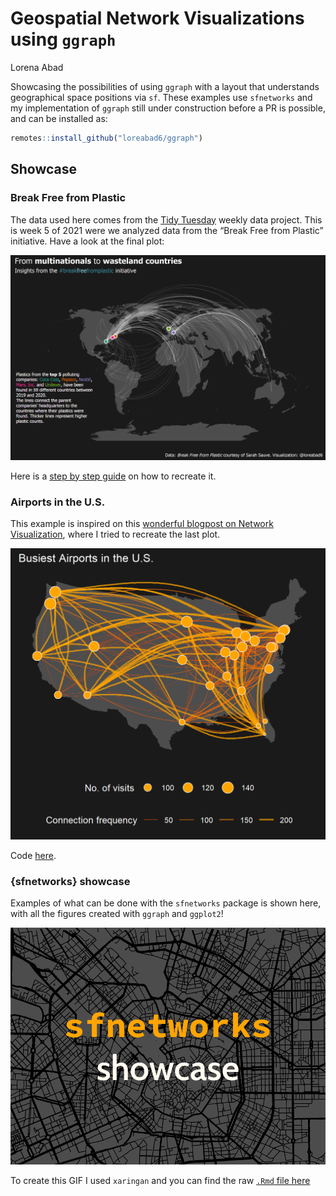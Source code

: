 Geospatial Network Visualizations using `ggraph`
================
Lorena Abad

Showcasing the possibilities of using `ggraph` with a layout that
understands geographical space positions via `sf`. These examples use
`sfnetworks` and my implementation of `ggraph` still under construction
before a PR is possible, and can be installed as:

``` r
remotes::install_github("loreabad6/ggraph")
```

## Showcase

### Break Free from Plastic

The data used here comes from the [Tidy
Tuesday](https://github.com/rfordatascience/tidytuesday) weekly data
project. This is week 5 of 2021 were we analyzed data from the “Break
Free from Plastic” initiative. Have a look at the final plot:

![](https://raw.githubusercontent.com/loreabad6/TidyTuesday/master/plot/2021_week_05.png)

Here is a [step by step
guide](https://github.com/loreabad6/TidyTuesday/blob/master/R/2021/week_05.md)
on how to recreate it.

### Airports in the U.S.

This example is inspired on this [wonderful blogpost on Network
Visualization](https://kateto.net/sunbelt2019#overlaying-networks-on-geographic-maps),
where I tried to recreate the last plot.

![](figs/us_airports.png)

Code [here](code/airports.R).

### {sfnetworks} showcase

Examples of what can be done with the `sfnetworks` package is shown
here, with all the figures created with `ggraph` and `ggplot2`!

![](figs/sfnetworks-showcase.gif)

To create this GIF I used `xaringan` and you can find the raw [`.Rmd`
file here](code/sfnetworks-showcase/index.Rmd)
